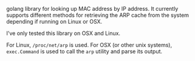 golang library for looking up MAC address by IP address. It currently supports
different methods for retrieving the ARP cache from the system depending if running
on Linux or OSX. 

I've only tested this library on OSX and Linux. 

For Linux, `/proc/net/arp` is used. For OSX (or other unix systems), `exec.Command` is
used to call the `arp` utility and parse its output. 

